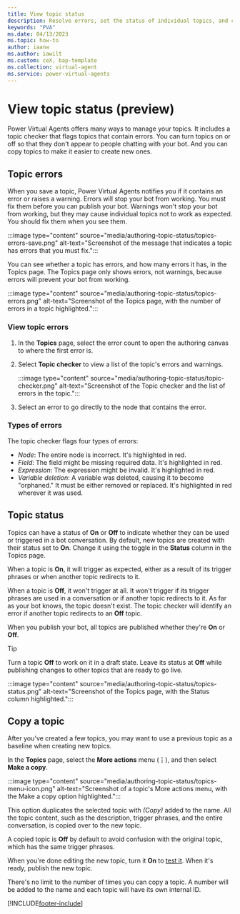 ```yaml
---
title: View topic status
description: Resolve errors, set the status of individual topics, and copy topics when creating new topics to save time in Power Virtual Agents preview.
keywords: "PVA"
ms.date: 04/13/2023
ms.topic: how-to
author: iaanw
ms.author: iawilt
ms.custom: ceX, bap-template
ms.collection: virtual-agent
ms.service: power-virtual-agents
---
```


# View topic status (preview)

Power Virtual Agents offers many ways to manage your topics. It includes a topic checker that flags topics that contain errors. You can turn topics on or off so that they don't appear to people chatting with your bot. And you can copy topics to make it easier to create new ones.

## Topic errors

When you save a topic, Power Virtual Agents notifies you if it contains an error or raises a warning. Errors will stop your bot from working. You must fix them before you can publish your bot. Warnings won't stop your bot from working, but they may cause individual topics not to work as expected. You should fix them when you see them.

:::image type="content" source="media/authoring-topic-status/topics-errors-save.png" alt-text="Screenshot of the message that indicates a topic has errors that you must fix.":::

You can see whether a topic has errors, and how many errors it has, in the Topics page. The Topics page only shows errors, not warnings, because errors will prevent your bot from working.

:::image type="content" source="media/authoring-topic-status/topics-errors.png" alt-text="Screenshot of the Topics page, with the number of errors in a topic highlighted.":::

### View topic errors

1. In the **Topics** page, select the error count to open the authoring canvas to where the first error is.

1. Select **Topic checker** to view a list of the topic's errors and warnings.

    :::image type="content" source="media/authoring-topic-status/topic-checker.png" alt-text="Screenshot of the Topic checker and the list of errors in the topic.":::

1. Select an error to go directly to the node that contains the error.  

### Types of errors

The topic checker flags four types of errors:

- _Node_: The entire node is incorrect. It's highlighted in red.
- _Field_: The field might be missing required data. It's highlighted in red.
- _Expression_: The expression might be invalid. It's highlighted in red.
- _Variable deletion_: A variable was deleted, causing it to become "orphaned." It must be either removed or replaced. It's highlighted in red wherever it was used.

## Topic status

Topics can have a status of **On** or **Off** to indicate whether they can be used or triggered in a bot conversation. By default, new topics are created with their status set to **On**. Change it using the toggle in the **Status** column in the Topics page.

When a topic is **On**, it will trigger as expected, either as a result of its trigger phrases or when another topic redirects to it.

When a topic is **Off**, it won't trigger at all. It won't trigger if its trigger phrases are used in a conversation or if another topic redirects to it. As far as your bot knows, the topic doesn't exist. The topic checker will identify an error if another topic redirects to an **Off** topic.

When you publish your bot, all topics are published whether they're **On** or **Off**.

> [!TIP]
> Turn a topic **Off** to work on it in a draft state. Leave its status at **Off** while publishing changes to other topics that are ready to go live.

:::image type="content" source="media/authoring-topic-status/topics-status.png" alt-text="Screenshot of the Topics page, with the Status column highlighted.":::

## Copy a topic

After you've created a few topics, you may want to use a previous topic as a baseline when creating new topics.

In the **Topics** page, select the **More actions** menu (**&vellip;**), and then select **Make a copy**.

:::image type="content" source="media/authoring-topic-status/topics-menu-icon.png" alt-text="Screenshot of a topic's More actions menu, with the Make a copy option highlighted.":::

This option duplicates the selected topic with _(Copy)_ added to the name. All the topic content, such as the description, trigger phrases, and the entire conversation, is copied over to the new topic.

A copied topic is **Off** by default to avoid confusion with the original topic, which has the same trigger phrases.

When you're done editing the new topic, turn it **On** to [test it](authoring-test-bot.md). When it's ready, publish the new topic.

There's no limit to the number of times you can copy a topic. A number will be added to the name and each topic will have its own internal ID.

[!INCLUDE[footer-include](includes/footer-banner.md)]

